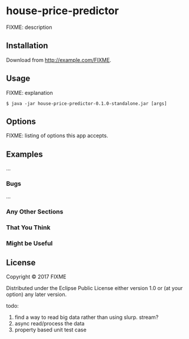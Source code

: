 # house-price-predictor

FIXME: description

## Installation

Download from http://example.com/FIXME.

## Usage

FIXME: explanation

    $ java -jar house-price-predictor-0.1.0-standalone.jar [args]

## Options

FIXME: listing of options this app accepts.

## Examples

...

### Bugs

...

### Any Other Sections
### That You Think
### Might be Useful

## License

Copyright © 2017 FIXME

Distributed under the Eclipse Public License either version 1.0 or (at
your option) any later version.

todo:
1. find a way to read big data rather than using slurp. stream?
2. async read/process the data
3. property based unit test case
